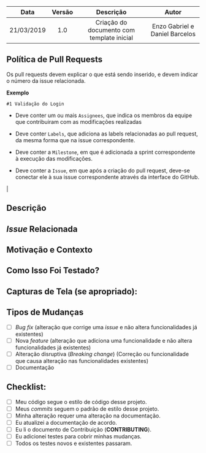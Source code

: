 
| Data       | Versão | Descrição            | Autor             |
|:----------:|:------:|:--------------------:|:-----------------:|
| 21/03/2019 | 1.0 | Criação do documento com template inicial  | Enzo Gabriel e Daniel Barcelos

## Política de Pull Requests

Os pull requests devem explicar o que está sendo inserido, e devem indicar o número da issue relacionada.

<b>Exemplo</b>

```
#1 Validação do Login
```

* Deve conter um ou mais ```Assignees```, que indica os membros da equipe que contribuiram com as modificações realizadas

* Deve conter ```Labels```, que adiciona as labels relacionadas ao pull request, da mesma forma que na issue correspondente.

* Deve conter a ```Milestone```, em que é adicionada a sprint correspondente à execução das modificações.

* Deve conter a ```Issue```, em que após a criação do pull request, deve-se conectar ele à sua issue correspondente através da interface do GitHub.


|<!--- Forneça um resumo geral das suas alterações no título acima -->

## Descrição
<!--- Decreva suas alterações detalhadamente -->

## _Issue_ Relacionada
<!--- Este projeto apenas aceita _pull requests_ relacionadas à _issues_ abertas. -->
<!--- Se está sugerindo uma nova _feature_ ou mudança, por favor discuta em uma _issue_ antes. -->
<!--- Se está corrigindo um _bug_, deve haver uma _issue_ descrevendo-o com passos para reproduzir. -->
<!--- Por favor, adicione o link para a _issue_ aqui: -->

## Motivação e Contexto
<!--- Por que essa mudança é necessária? Qual problema ela resolve? -->

## Como Isso Foi Testado?
<!--- Por favor, descreva detalhadamente como você testou suas mudanças. -->
<!--- Inclua detalhes do seu ambiente de teste e os testes que você executou -->
<!--- para ver como a sua alteração afeta outras áreas do código, etc. -->

## Capturas de Tela (se apropriado):

## Tipos de Mudanças
<!--- Quais os tipos de alterações introduzidos pelo seu código? Coloque um `x` em todas as caixas que se aplicam: -->
- [ ] _Bug fix_ (alteração que corrige uma _issue_ e não altera funcionalidades já existentes)
- [ ] Nova _feature_ (alteração que adiciona uma funcionalidade e não altera funcionalidades já existentes)
- [ ] Alteração disruptiva (_Breaking change_) (Correção ou funcionalidade que causa alteração nas funcionalidades existentes)
- [ ] Documentação

## Checklist:
<!--- Passe por todos os pontos a seguir e coloque um `x` em todas as caixas que se aplicam. -->
<!--- Se você não tem certeza sobre nenhum destes, não hesite em perguntar. Nós estamos aqui para ajudar! -->
- [ ] Meu código segue o estilo de código desse projeto.
- [ ] Meus _commits_ seguem o padrão de estilo desse projeto.
- [ ] Minha alteração requer uma alteração na documentação.
- [ ] Eu atualizei a documentação de acordo.
- [ ] Eu li o documento de Contribuição (**CONTRIBUTING**).
- [ ] Eu adicionei testes para cobrir minhas mudanças.
- [ ] Todos os testes novos e existentes passaram.
